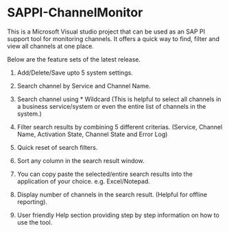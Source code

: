 # SAPPI-ChannelMonitor

This is a Microsoft Visual studio project that can be used as an SAP PI support tool for monitoring channels. It offers a quick way to find, filter and view all channels at one place.

Below are the feature sets of the latest release.

1. Add/Delete/Save upto 5 system settings.

2. Search channel by Service and Channel Name.

3. Search channel using * Wildcard (This is helpful to select all channels in a business service/system or even the entire list of channels in the system.)

4. Filter search results by combining 5 different criterias. (Service, Channel Name, Activation State, Channel State and Error Log)

5. Quick reset of search filters.

6. Sort any column in the search result window.

7. You can copy paste the selected/entire search results into the application of your choice. e.g. Excel/Notepad.

8. Display number of channels in the search result. (Helpful for offline reporting).

9. User friendly Help section providing step by step information on how to use the tool.
